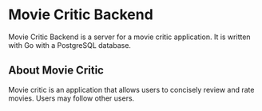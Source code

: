 # Movie Critic Backend

Movie Critic Backend is a server for a movie critic application. It is written with Go with a PostgreSQL database.

## About Movie Critic

Movie critic is an application that allows users to concisely review and rate movies. Users may follow other users.
